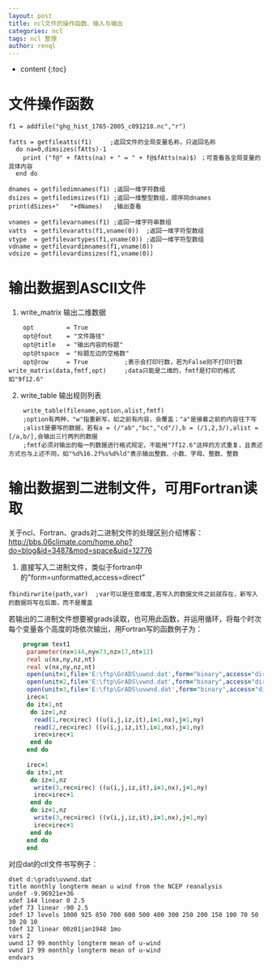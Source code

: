 ```yaml
---
layout: post
title: ncl文件的操作函数、输入与输出
categories: ncl
tags: ncl 整理
author: renql
---
```


* content
{:toc}

# 文件操作函数
```
f1 = addfile("ghg_hist_1765-2005_c091218.nc","r")
  
fatts = getfileatts(f1)     ;返回文件的全局变量名称，只返回名称
  do na=0,dimsizes(fAtts)-1
    print ("f@" + fAtts(na) + " = " + f@$fAtts(na)$) ；可查看各全局变量的具体内容
  end do
  
dnames = getfiledimnames(f1) ;返回一维字符数组
dsizes = getfiledimsizes(f1) ;返回一维整型数组，顺序同dnames
print(dSizes+"   "+dNames)   ;输出查看

vnames = getfilevarnames(f1) ;返回一维字符串数组
vatts  = getfilevaratts(f1,vname(0))  ;返回一维字符型数组
vtype  = getfilevartypes(f1,vname(0)) ;返回一维字符型数组
vdname = getfilevardimnames(f1,vname(0))
vdsize = getfilevardimsizes(f1,vname(0))
```




# 输出数据到ASCII文件
1. write_matrix 输出二维数据   
```
	opt 		= True
	opt@fout 	= "文件路径"
	opt@title 	= "输出内容的标题"
	opt@tspace  = "标题左边的空格数"
	opt@row 	= True 			;表示会打印行数，若为False则不打印行数
write_matrix(data,fmtf,opt)		;data只能是二维的，fmtf是打印的格式如"9f12.6"
```

2. write_table 输出规则列表
```
	write_table(filename,option,alist,fmtf)
	;option有两种，"w"指重新写，如之前有内容，会覆盖；"a"是接着之前的内容往下写
	;alist是要写的数据，若有a = (/"ab","bc","cd"/),b = (/1,2,3/),alist = [/a,b/],会输出三行两列的数据
	;fmtf必须对输出的每一列数据进行格式规定，不能用"7f12.6"这样的方式重复，且表述方式也与上述不同，如"%d%16.2f%s%d%ld"表示输出整数、小数、字母、整数、整数
```

# 输出数据到二进制文件，可用Fortran读取
关于ncl、Fortran、grads对二进制文件的处理区别介绍博客：<a href="http://bbs.06climate.com/home.php?do=blog&id=3487&mod=space&uid=12776" target="_blank"> http://bbs.06climate.com/home.php?do=blog&id=3487&mod=space&uid=12776 </a>

1.  直接写入二进制文件，类似于fortran中的"form=unformatted,access=direct"
```
fbindirwrite(path,var)  ;var可以是任意维度,若写入的数据文件之前就存在，新写入的数据将写在后面，而不是覆盖
```

若输出的二进制文件想要被grads读取，也可用此函数，并运用循环，将每个时次每个变量各个高度的场依次输出，用Fortran写的函数例子为：
```f90
    program text1
	 parameter(nx=144,ny=73,nz=17,nt=12)
	 real u(nx,ny,nz,nt)
	 real v(nx,ny,nz,nt)    
	 open(unit=1,file='E:\ftp\GrADS\uwnd.dat',form="binary",access="direct",recl=4*nx*ny)
	 open(unit=2,file='E:\ftp\GrADS\vwnd.dat',form="binary",access="direct",recl=4*nx*ny)
	 open(unit=3,file='E:\ftp\GrADS\uvwnd.dat',form="binary",access="direct",recl=4*nx*ny)
	 irec=1
	 do it=1,nt
	  do iz=1,nz
	   read(1,rec=irec) ((u(i,j,iz,it),i=1,nx),j=1,ny)
	   read(2,rec=irec) ((v(i,j,iz,it),i=1,nx),j=1,ny)
	   irec=irec+1
	  end do 
	 end do 
	 
	 irec=1
	 do it=1,nt 
	  do iz=1,nz
	   write(3,rec=irec) ((u(i,j,iz,it),i=1,nx),j=1,ny)
	   irec=irec+1
	  end do 
	  do iz=1,nz
	   write(3,rec=irec) ((v(i,j,iz,it),i=1,nx),j=1,ny)
	   irec=irec+1
	  end do 
	 end do
	 end 
```
对应dat的ctl文件书写例子：
```
dset d:\grads\uvwnd.dat
title monthly longterm mean u wind from the NCEP reanalysis
undef -9.96921e+36
xdef 144 linear 0 2.5
ydef 73 linear -90 2.5
zdef 17 levels 1000 925 850 700 600 500 400 300 250 200 150 100 70 50 30 20 10
tdef 12 linear 00z01jan1948 1mo
vars 2
uwnd 17 99 monthly longterm mean of u-wind
vwnd 17 99 monthly longterm mean of u-wind
endvars
```

